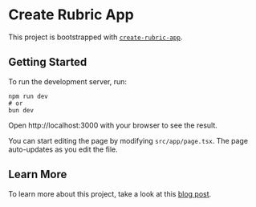 # Create Rubric App

This project is bootstrapped with [`create-rubric-app`](https://www.npmjs.com/package/create-rubric-app).

## Getting Started

To run the development server, run:

```
npm run dev
# or
bun dev

```

Open http://localhost:3000 with your browser to see the result.

You can start editing the page by modifying `src/app/page.tsx`. The page auto-updates as you edit the file.

## Learn More

To learn more about this project, take a look at this [blog post](https://rubriclabs.com/blog/cra).
